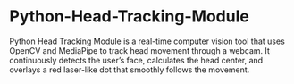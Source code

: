 # Python-Head-Tracking-Module
Python Head Tracking Module is a real-time computer vision tool that uses OpenCV and MediaPipe to track head movement through a webcam. It continuously detects the user’s face, calculates the head center, and overlays a red laser-like dot that smoothly follows the movement.
